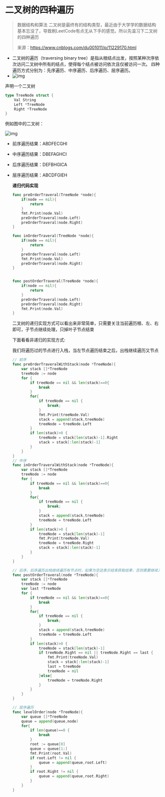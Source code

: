 # 二叉树的四种遍历

> 数据结构和算法 二叉树是最终有的结构类型，最近由于大学学的数据结构基本忘没了，导致刷LeetCode有点无从下手的感觉。所以先温习下二叉树的四种遍历
>
> 来源：https://www.cnblogs.com/du001011/p/11229170.html

- 二叉树的遍历（traversing binary tree）是指从根结点出发，按照某种次序依次访问二叉树中所有的结点，使得每个结点被访问依次且仅被访问一次。
  四种遍历方式分别为：先序遍历、中序遍历、后序遍历、层序遍历。
- ![img](https://img2018.cnblogs.com/blog/1542838/201907/1542838-20190722222821663-1408544995.png)

声明一个二叉树

```Go
type TreeNode struct {
    Val String
    Left *TreeNode
    Right *TreeNode
}
```

例如图中的二叉树：

![img](https://img2020.cnblogs.com/blog/1542838/202104/1542838-20210424224530538-2093730661.png)

* 前序遍历结果：ABDFECGHI

* 中序遍历结果：DBEFAGHCI

* 后序遍历结果：DEFBHGICA

* 层序遍历结果：ABCDFGIEH

  **递归代码实现**

  ```Go
  func preOrderTraveral(TreeNode *node){
      if(node == nil){
          return
      }
      fmt.Print(node.Val)
      preOrderTraveral(node.Left)
      preOrderTraveral(node.Right)
  }
  
  func inOrderTraveral(TreeNode *node){
      if(node == nil){
          return
      }
      preOrderTraveral(node.Left)
      fmt.Print(node.Val)
      preOrderTraveral(node.Right)
  }
  
  
  func postOrderTraveral(TreeNode *node){
      if(node == nil){
          return
      }
      preOrderTraveral(node.Left)
      preOrderTraveral(node.Right)
      fmt.Print(node.Val)
  }
  ```

  

  二叉树的递归实现方式可以看出来非常简单，只需要关注当前遍历根、左、右即可，子节点继续处理，只掉叶子节点结束

  下面看看非递归的实现方式:

  我们将遍历过的节点进行入栈，当左节点遍历结束之后，出栈继续遍历又节点

  ```go
  // 前序
  func preOrderTraveralWithStack(node *TreeNode){
      var stack []*TreeNode
      treeNode := node
      for { 
          if treeNode == nil && len(stack)==0{
              break 
          }
          for{
              if treeNode == nil {
                  break; 
              }
              fmt.Print(treeNode.Val)
              stack = append(stack,treeNode)
              treeNode = treeNode.Left     
          }
          if len(stack)>0 {
              treeNode = stack[len(stack)-1].Right
              stack = stack[:len(stack)-1]
          }   
      }
  }
  // 中序
  func inOrderTraveralWithStack(node *TreeNode){
      var stack []*TreeNode
      treeNode := node
      for { 
          if treeNode == nil && len(stack)==0{
              break 
          }
          for{
              if treeNode == nil {
                  break; 
              }            
              stack = append(stack,treeNode)
              treeNode = treeNode.Left     
          }
          if len(stack)>0 {
              treeNode = stack[len(stack)-1]
              fmt.Print(treeNode.Val)
              treeNode = treeNode.Right
              stack = stack[:len(stack)-1]
          }  
      }
  }
  
  // 后序，后序遍历出栈继续遍历有节点时，如果为空这表示结束获取结果，否则需要继续入栈然后再遍历又节点
  func postOrderTraveral(node *TreeNode){
      var stack []*TreeNode
      treeNode := node
      var last *TreeNode 
      for { 
          if treeNode == nil && len(stack)==0{
              break 
          }
          for{
              if treeNode == nil {
                  break; 
              }            
              stack = append(stack,treeNode)
              treeNode = treeNode.Left     
          }
          if len(stack)>0 { 
              treeNode = stack[len(stack)-1]          
              if treeNode.Right == nil || treeNode.Right == last {
                  fmt.Print(treeNode.Val)
                  stack = stack[:len(stack)-1]           
                  last = treeNode
                  treeNode = nil
              }else{                
                  treeNode = treeNode.Right    
              } 
          }   
      }
  }
  
  // 层序遍历
  func levelOrder(node *TreeNode){
      var queue []*TreeNode
      queue = append(queue,node)
      for{
          if len(queue)==0 {
              break 
          }
          root := queue[0]
          queue = queue[1:] 
          fmt.Print(root.Val)
          if root.Left != nil {
              queue = append(queue,root.Left) 
          }
          if root.Right != nil {
              queue = append(queue,root.Right) 
          }
      }
  }
  ```

  

